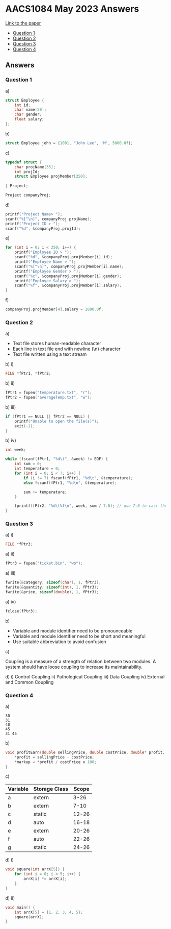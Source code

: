 <!-- @import "[TOC]" {cmd="toc" depthFrom=1 depthTo=6 orderedList=false} -->

# AACS1084 May 2023 Answers

[Link to the paper](https://eprints.tarc.edu.my/25082/1/AACS1084.pdf)

- [Question 1](#question-1)
- [Question 2](#question-2)
- [Question 3](#question-3)
- [Question 4](#question-4)

## Answers

### Question 1

a)

```c
struct Employee {
	int id;
	char name[20];
	char gender;
	float salary;
};
```

b)

```c
struct Employee john = {1001, "John Lee", 'M', 5000.0f};
```

c)

```c
typedef struct {
	char projName[35];
	int projId;
	struct Employee projMember[250];
	
} Project;

Project companyProj;
```

d)

```c
printf("Project Name> ");
scanf("%[^\n]", companyProj.projName);
printf("Project ID > ");
scanf("%d", &companyProj.projId);
```

e)

```c
for (int i = 0; i < 250; i++) {
	printf("Employee ID > ");
	scanf("%d", &companyProj.projMember[i].id);
	printf("Employee Name > ");
	scanf("%[^\n]", companyProj.projMember[i].name);
	printf("Employee Gender > ");
	scanf("%c", &companyProj.projMember[i].gender);
	printf("Employee Salary > ");
	scanf("%f", &companyProj.projMember[i].salary);
}
```

f)

```c
companyProj.projMember[4].salary = 2800.0f;
```

### Question 2

a)
- Text file stores human-readable character
- Each line in text file end with newline (\n) character
- Text file written using a text stream

b) i)

```c
FILE *fPtr1, *fPtr2;
```

b) ii)

```c
fPtr1 = fopen("temperature.txt", "r");
fPtr2 = fopen("averageTemp.txt", "w");
```

b) iii)

```c
if (fPtr1 == NULL || fPtr2 == NULL) {
	printf("Unable to open the file(s)");
	exit(-1);
}
```

b) iv)

```c
int week;

while (fscanf(fPtr1, "%d\t", &week) != EOF) {
	int sum = 0;
	int temperature = 0;
	for (int i = 0; i < 7; i++) {
		if (i != 7) fscanf(fPtr1, "%d\t", &temperature);
		else fscanf(fPtr1, "%d\n", &temperature);

		sum += temperature;
	}

	fprintf(fPtr2, "%d\t%f\n", week, sum / 7.0); // use 7.0 to cast the result to double
}
```

### Question 3

a) i)

```c
FILE *fPtr3;
```

a) ii)

```c
fPtr3 = fopen("ticket.bin", "wb");
```

a) iii)

```c
fwrite(&category, sizeof(char), 1, fPtr3);
fwrite(&quantity, sizeof(int), 1, fPtr3);
fwrite(&price, sizeof(double), 1, fPtr3);
```

a) iv)

```c
fclose(fPtr3);
```

b)

- Variable and module identifier need to be pronounceable
- Variable and module identifier need to be short and meaningful
- Use suitable abbreviation to avoid confusion

c)

Coupling is a measure of a strength of relation between two modules. A system should have loose coupling to increase its maintainability.

d)   i) Control Coupling
    ii) Pathological Coupling
   iii) Data Coupling
    iv) External and Common Coupling

### Question 4

a)

```
30
31
40
45
31 45
```

b)

```c
void profitEarn(double sellingPrice, double costPrice, double* profit, double* markup) {
	*profit = sellingPrice - costPrice;
	*markup = *profit / costPrice x 100;
}
```

c)

| Variable | Storage Class | Scope |
|----------|---------------|-------|
| a | extern | 3-26 |
| b | extern | 7-10 |
| c | static | 12-26 |
| d | auto | 16-18 |
| e | extern | 20-26 |
| f | auto | 22-26 |
| g | static | 24-26 |

d) i)

```c
void square(int arrX[5]) {
	for (int i = 0; i < 5; i++) {
		arrX[i] *= arrX[i];
	}
}
```

d) ii)

```c
void main() {
	int arrX[5] = {1, 2, 3, 4, 5};
	square(arrX);
}
```
